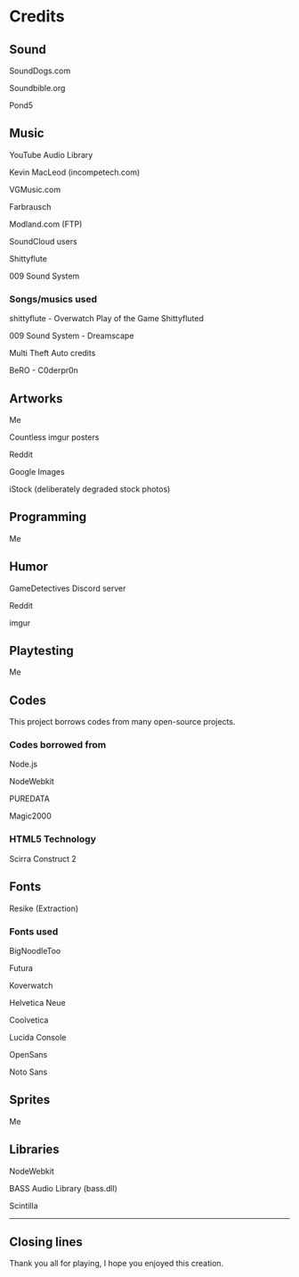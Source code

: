 # Credits

## Sound
SoundDogs.com

Soundbible.org

Pond5

## Music
YouTube Audio Library

Kevin MacLeod (incompetech.com)

VGMusic.com

Farbrausch

Modland.com (FTP)

SoundCloud users

Shittyflute

009 Sound System

### Songs/musics used
shittyflute - Overwatch Play of the Game Shittyfluted

009 Sound System - Dreamscape

Multi Theft Auto credits

BeRO - C0derpr0n

## Artworks
Me

Countless imgur posters

Reddit

Google Images

iStock (deliberately degraded stock photos)

## Programming
Me

## Humor
GameDetectives Discord server

Reddit

imgur

## Playtesting
Me

## Codes
This project borrows codes from many open-source projects.

### Codes borrowed from
Node.js

NodeWebkit

PUREDATA

Magic2000

### HTML5 Technology
Scirra Construct 2

## Fonts
Resike (Extraction)

### Fonts used
BigNoodleToo

Futura

Koverwatch

Helvetica Neue

Coolvetica

Lucida Console

OpenSans

Noto Sans

## Sprites
Me

## Libraries
NodeWebkit

BASS Audio Library (bass.dll)

Scintilla

---

## Closing lines
Thank you all for playing, I hope you enjoyed this creation.
